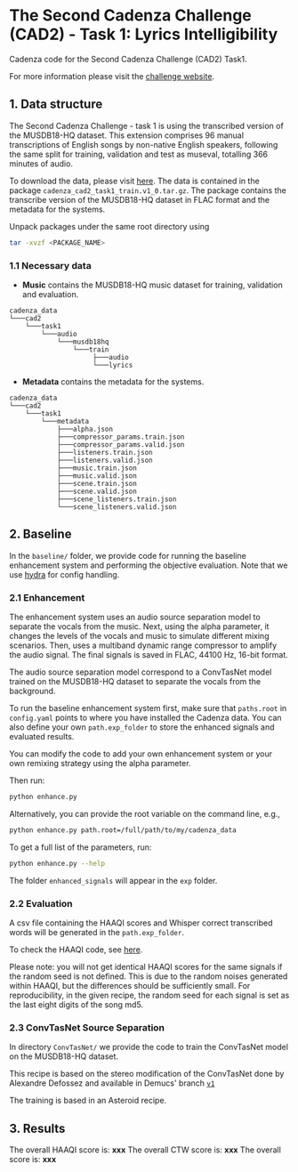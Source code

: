# The Second Cadenza Challenge (CAD2) - Task 1: Lyrics Intelligibility

Cadenza code for the Second Cadenza Challenge (CAD2) Task1.

For more information please visit the [challenge website](https://cadenzachallenge.org/docs/cadenza2/intro).

## 1. Data structure

The Second Cadenza Challenge - task 1 is using the transcribed version of the MUSDB18-HQ dataset.
This extension comprises 96 manual transcriptions of English songs by
non-native English speakers, following the same split for training, validation and test as museval,
totalling 366 minutes of audio.

To download the data, please visit [here](https://forms.gle/BzGrtdzqLvdjH6ja8).
The data is contained in the package `cadenza_cad2_task1_train.v1_0.tar.gz`.
The package contains the transcribe version of the MUSDB18-HQ dataset in FLAC format
and the metadata for the systems.

Unpack packages under the same root directory using

```bash
tar -xvzf <PACKAGE_NAME>
```

### 1.1 Necessary data

* **Music** contains the MUSDB18-HQ music dataset for training, validation and evaluation.

```text
cadenza_data
└───cad2
    └───task1
        └───audio
            └───musdb18hq
                └───train
                     ├───audio
                     └───lyrics
```
* **Metadata** contains the metadata for the systems.

```text
cadenza_data
└───cad2
    └───task1
        └───metadata
            ├───alpha.json
            ├───compressor_params.train.json
            ├───compressor_params.valid.json
            ├───listeners.train.json
            ├───listeners.valid.json
            ├───music.train.json
            ├───music.valid.json
            ├───scene.train.json
            ├───scene.valid.json
            ├───scene_listeners.train.json
            └───scene_listeners.valid.json
```


## 2. Baseline

In the `baseline/` folder, we provide code for running the baseline enhancement system
and performing the objective evaluation.
Note that we use [hydra](https://hydra.cc/docs/intro/) for config handling.

### 2.1 Enhancement

The enhancement system uses an audio source separation model to separate the vocals from the music.
Next, using the alpha parameter, it changes the levels of the vocals and music to
simulate different mixing scenarios. Then, uses a multiband dynamic range compressor to
amplify the audio signal. The final signals is saved in FLAC, 44100 Hz, 16-bit format.

The audio source separation model correspond to a ConvTasNet model trained on the MUSDB18-HQ dataset
to separate the vocals from the background.

To run the baseline enhancement system first, make sure that `paths.root` in `config.yaml` points to
where you have installed the Cadenza data. You can also define your own `path.exp_folder`
to store the enhanced signals and evaluated results.

You can modify the code to add your own enhancement system or your own remixing strategy
using the alpha parameter.

Then run:

```bash
python enhance.py
```

Alternatively, you can provide the root variable on the command line, e.g.,

```bash
python enhance.py path.root=/full/path/to/my/cadenza_data
```

To get a full list of the parameters, run:

```bash
python enhance.py --help
```

The folder `enhanced_signals` will appear in the `exp` folder.

### 2.2 Evaluation


A csv file containing the HAAQI scores and Whisper correct transcribed words will be generated in the `path.exp_folder`.

To check the HAAQI code, see [here](../../../../clarity/evaluator/haaqi).

Please note: you will not get identical HAAQI scores for the same signals if the random seed is not defined.
This is due to the  random noises generated within HAAQI, but the differences should be sufficiently small.
For reproducibility, in the given recipe, the random seed for each signal is set as the last eight digits
of the song md5.

### 2.3 ConvTasNet Source Separation

In directory `ConvTasNet/` we provide the code to train the ConvTasNet model
on the MUSDB18-HQ dataset.

This recipe is based on the stereo modification of the ConvTasNet done by Alexandre Defossez
and available in Demucs' branch [`v1`](https://github.com/facebookresearch/demucs/blob/110f8fee0815d4c0d4ed3e2d478e37df247cd269/demucs/tasnet.py)

The training is based in an Asteroid recipe.

## 3. Results

The overall HAAQI score is: **xxx**
The overall CTW score is: **xxx**
The overall score is: **xxx**
